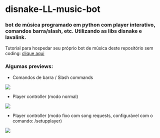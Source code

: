 # disnake-LL-music-bot
### bot de música programado em python com player interativo, comandos barra/slash, etc. Utilizando as libs disnake e lavalink.


Tutorial para hospedar seu próprio bot de música deste repositório sem coding: [clique aqui](https://github.com/zRitsu/disnake-LL-music-bot/wiki)
<br/>

### Algumas previews:

- Comandos de barra / Slash commands

![](https://media.discordapp.net/attachments/480195401543188483/906456601496539166/unknown.png)

- Player controller (modo normal)

![](https://cdn.discordapp.com/attachments/480195401543188483/917249722702520381/unknown.png)

- Player controller (modo fixo com song requests, configurável com o comando: /setupplayer)

![](https://media.discordapp.net/attachments/480195401543188483/917307619495018526/unknown.png)